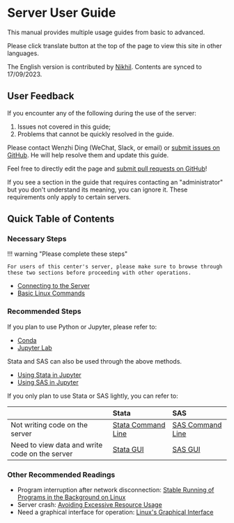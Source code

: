 # Server User Guide

This manual provides multiple usage guides from basic to advanced.

Please click translate button at the top of the page to view this site in other languages.

The English version is contributed by [Nikhil](https://github.com/nikhil-nix). Contents are synced to 17/09/2023.

## User Feedback

If you encounter any of the following during the use of the server:

1. Issues not covered in this guide;
2. Problems that cannot be quickly resolved in the guide.

Please contact Wenzhi Ding (WeChat, Slack, or email) or [submit issues on GitHub](https://github.com/Wenzhi-Ding/Server-User-Guide/issues). He will help resolve them and update this guide.

Feel free to directly edit the page and [submit pull requests on GitHub](https://github.com/Wenzhi-Ding/Server-User-Guide/pulls)!

If you see a section in the guide that requires contacting an "administrator" but you don't understand its meaning, you can ignore it. These requirements only apply to certain servers.



## Quick Table of Contents

### Necessary Steps

!!! warning "Please complete these steps"

    For users of this center's server, please make sure to browse through these two sections before proceeding with other operations.

- [Connecting to the Server](/en/01-connect/win/)
- [Basic Linux Commands](/en/08-linux/basic/)

### Recommended Steps

If you plan to use Python or Jupyter, please refer to:

- [Conda](/en/02-conda/install/)
- [Jupyter Lab](/en/03-jupyter/install)

Stata and SAS can also be used through the above methods.

- [Using Stata in Jupyter](/en/04-stata/jupyter/)
- [Using SAS in Jupyter](/en/05-sas/jupyter/)

If you only plan to use Stata or SAS lightly, you can refer to:

||Stata|SAS|
|:-|:-|:-|
|Not writing code on the server|[Stata Command Line](/en/04-stata/command-line)|[SAS Command Line](/en/05-sas/command-line)|
|Need to view data and write code on the server|[Stata GUI](/en/04-stata/gui)|[SAS GUI](/en/05-sas/gui)|

### Other Recommended Readings

- Program interruption after network disconnection: [Stable Running of Programs in the Background on Linux](/en/08-linux/screen/)
- Server crash: [Avoiding Excessive Resource Usage](/en/08-linux/smem/)
- Need a graphical interface for operation: [Linux's Graphical Interface](/en/08-linux/gui)